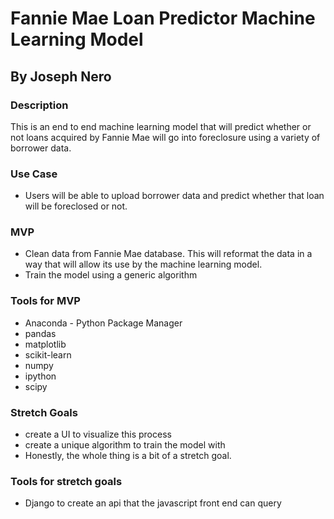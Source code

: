 # Fannie Mae Loan Predictor Machine Learning Model 

## By Joseph Nero 

### Description
This is an end to end machine learning model that will predict whether or not loans acquired by Fannie Mae will go into foreclosure using a variety of borrower data. 

### Use Case
* Users will be able to upload borrower data and predict whether that loan will be foreclosed or not. 

### MVP
* Clean data from Fannie Mae database. This will reformat the data in a way that will allow its use by the machine learning model. 
* Train the model using a generic algorithm 

### Tools for MVP
* Anaconda - Python Package Manager 
* pandas
* matplotlib
* scikit-learn
* numpy 
* ipython
* scipy

### Stretch Goals
* create a UI to visualize this process 
* create a unique algorithm to train the model with
* Honestly, the whole thing is a bit of a stretch goal. 

### Tools for stretch goals 
* Django to create an api that the javascript front end can query 